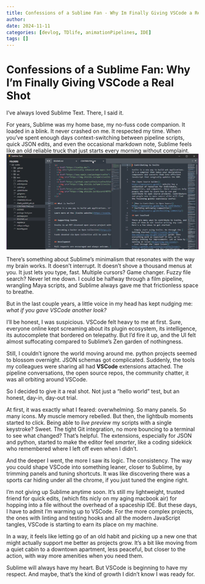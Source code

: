 ```yaml
---
title: Confessions of a Sublime Fan - Why Im Finally Giving VSCode a Real Shot
author: 
date: 2024-11-11
categories: [devlog, TDlife, animationPipelines, IDE]
tags: []
---
```


# Confessions of a Sublime Fan: Why I’m Finally Giving VSCode a Real Shot

I’ve always loved Sublime Text. There, I said it.  

For years, Sublime was my home base, my no-fuss code companion. It loaded in a blink. It never crashed on me. It respected my time. When you’ve spent enough days context-switching between pipeline scripts, quick JSON edits, and even the occasional markdown note, Sublime feels like an old reliable truck that just starts every morning without complaint.  
![sublime](/assets/img/sublime.png)

There’s something about Sublime’s minimalism that resonates with the way my brain works. It doesn’t interrupt. It doesn’t shove a thousand menus at you. It just lets you type, fast. Multiple cursors? Game changer. Fuzzy file search? Never let me down. I could be halfway through a film pipeline, wrangling Maya scripts, and Sublime always gave me that frictionless space to breathe.  

But in the last couple years, a little voice in my head has kept nudging me: *what if you gave VSCode another look?*  

I’ll be honest, I was suspicious. VSCode felt heavy to me at first. Sure, everyone online kept screaming about its plugin ecosystem, its intelligence, its autocomplete that bordered on telepathy. But I’d fire it up, and the UI felt almost suffocating compared to Sublime’s Zen garden of nothingness.  

Still, I couldn’t ignore the world moving around me. python projects seemed to blossom overnight. JSON schemas got complicated. Suddenly, the tools my colleagues were sharing all had **VSCode** extensions attached. The pipeline conversations, the open source repos, the community chatter, it was all orbiting around VSCode.  

So I decided to give it a real shot. Not just a “hello world” test, but an honest, day-in, day-out trial.  

At first, it was exactly what I feared: overwhelming. So many panels. So many icons. My muscle memory rebelled. But then, the lightbulb moments started to click. Being able to *live preview* my scripts with a single keystroke? Sweet. The tight Git integration, no more bouncing to a terminal to see what changed? That’s helpful. The extensions, especially for JSON and python, started to make the editor feel *smarter*, like a coding sidekick who remembered where I left off even when I didn’t.  

And the deeper I went, the more I saw its logic. The consistency. The way you could shape VSCode into something leaner, closer to Sublime, by trimming panels and tuning shortcuts. It was like discovering there was a sports car hiding under all the chrome, if you just tuned the engine right.  

I’m not giving up Sublime anytime soon. It’s still my lightweight, trusted friend for quick edits, (which fits nicly on my aging macbook air) for hopping into a file without the overhead of a spaceship IDE. But these days, I have to admit I’m warming up to VSCode. For the more complex projects, the ones with linting and testing hooks and all the modern JavaScript tangles, VSCode is starting to earn its place on my machine.  

In a way, it feels like letting go of an old habit and picking up a new one that might actually support me better as projects grow. It’s a bit like moving from a quiet cabin to a downtown apartment, less peaceful, but closer to the action, with way more amenities when you need them.  

Sublime will always have my heart. But VSCode is beginning to have my respect. And maybe, that’s the kind of growth I didn’t know I was ready for.
